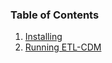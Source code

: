 
### Table of Contents
1. [Installing](/docs/CaRROT-CDM/Installing/)
1. [Running ETL-CDM](/docs/CaRROT-CDM/ETL-Tool/)
